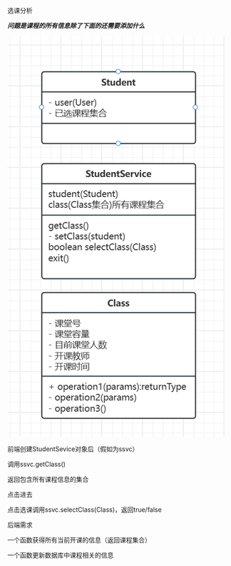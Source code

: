 选课分析

***问题是课程的所有信息除了下面的还需要添加什么***

![](./picures/2.png)

前端创建StudentSevice对象后（假如为ssvc）

调用ssvc.getClass()

返回包含所有课程信息的集合

点击进去

点击选课调用ssvc.selectClass(Class)，返回true/false





后端需求

一个函数获得所有当前开课的信息（返回课程集合）

一个函数更新数据库中课程相关的信息
